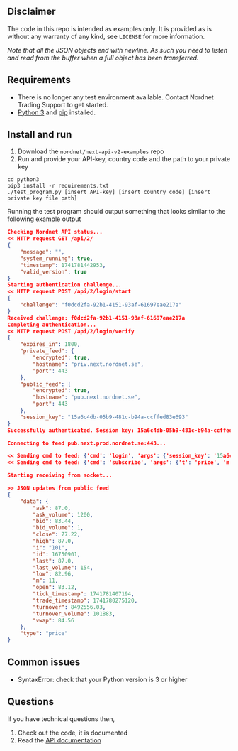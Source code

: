 ## Disclaimer
The code in this repo is intended as examples only. It is provided as is without
any warranty of any kind, see `LICENSE` for more information.

_Note that all the JSON objects end with newline.  As such you need to listen
and read from the buffer when a full object has been transferred._

## Requirements
* There is no longer any test environment available. Contact Nordnet Trading Support to get started.
* [Python 3](https://www.python.org/downloads/) and
  [pip](https://pip.pypa.io/en/stable/installation/) installed.

## Install and run
1. Download the `nordnet/next-api-v2-examples` repo
2. Run and provide your API-key, country code and the path to your private key
```
cd python3
pip3 install -r requirements.txt
./test_program.py [insert API-key] [insert country code] [insert private key file path]
```
Running the test program should output something that looks similar to the following example output
```json
Checking Nordnet API status...
<< HTTP request GET /api/2/
{
    "message": "",
    "system_running": true,
    "timestamp": 1741781442953,
    "valid_version": true
}
Starting authentication challenge...
<< HTTP request POST /api/2/login/start
{
    "challenge": "f0dcd2fa-92b1-4151-93af-61697eae217a"
}
Received challenge: f0dcd2fa-92b1-4151-93af-61697eae217a
Completing authentication...
<< HTTP request POST /api/2/login/verify
{
    "expires_in": 1800,
    "private_feed": {
        "encrypted": true,
        "hostname": "priv.next.nordnet.se",
        "port": 443
    },
    "public_feed": {
        "encrypted": true,
        "hostname": "pub.next.nordnet.se",
        "port": 443
    },
    "session_key": "15a6c4db-05b9-481c-b94a-ccffed83e693"
}
Successfully authenticated. Session key: 15a6c4db-05b9-481c-b94a-ccffed83e693

Connecting to feed pub.next.prod.nordnet.se:443...

<< Sending cmd to feed: {'cmd': 'login', 'args': {'session_key': '15a6c4db-05b9-481c-b94a-ccffed83e693', 'service': 'NEXTAPI'}}
<< Sending cmd to feed: {'cmd': 'subscribe', 'args': {'t': 'price', 'm': 11, 'i': '101'}}

Starting receiving from socket...

>> JSON updates from public feed
{
    "data": {
        "ask": 87.0,
        "ask_volume": 1200,
        "bid": 83.44,
        "bid_volume": 1,
        "close": 77.22,
        "high": 87.0,
        "i": "101",
        "id": 16750901,
        "last": 87.0,
        "last_volume": 154,
        "low": 82.96,
        "m": 11,
        "open": 83.12,
        "tick_timestamp": 1741781407194,
        "trade_timestamp": 1741780275120,
        "turnover": 8492556.03,
        "turnover_volume": 101883,
        "vwap": 84.56
    },
    "type": "price"
}
```

## Common issues
* SyntaxError: check that your Python version is 3 or higher

## Questions
If you have technical questions then,
1. Check out the code, it is documented
2. Read the [API documentation](https://www.nordnet.se/externalapi/docs)
